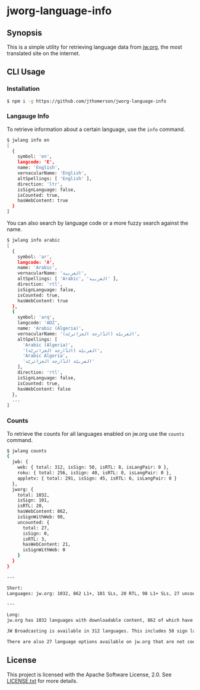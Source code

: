 # jworg-language-info

## Synopsis

This is a simple utility for retrieving language data from [jw.org](https://www.jw.org), the most translated site on the internet.

## CLI Usage

### Installation

```bash
$ npm i -g https://github.com/jthomerson/jworg-language-info
```

### Langauge Info

To retrieve information about a certain language, use the `info` command.

```bash
$ jwlang info en
[
  {
    symbol: 'en',
    langcode: 'E',
    name: 'English',
    vernacularName: 'English',
    altSpellings: [ 'English' ],
    direction: 'ltr',
    isSignLanguage: false,
    isCounted: true,
    hasWebContent: true
  }
]
```

You can also search by language code or a more fuzzy search against the name.

```bash
$ jwlang info arabic
[
  {
    symbol: 'ar',
    langcode: 'A',
    name: 'Arabic',
    vernacularName: 'العربية',
    altSpellings: [ 'Arabic', 'العربية' ],
    direction: 'rtl',
    isSignLanguage: false,
    isCounted: true,
    hasWebContent: true
  },
  {
    symbol: 'arq',
    langcode: 'ADZ',
    name: 'Arabic (Algeria)',
    vernacularName: 'العربيّة (الدّارجة الجزائريّة)',
    altSpellings: [
      'Arabic (Algeria)',
      'العربيّة (الدّارجة الجزائريّة)',
      'Arabic Algeria',
      'العربيّة الدّارجة الجزائريّة'
    ],
    direction: 'rtl',
    isSignLanguage: false,
    isCounted: true,
    hasWebContent: false
  },
  ...
]
```

### Counts

To retrieve the counts for all languages enabled on jw.org use the `counts` command.

```bash
$ jwlang counts
{
  jwb: {
    web: { total: 312, isSign: 50, isRTL: 8, isLangPair: 0 },
    roku: { total: 256, isSign: 40, isRTL: 0, isLangPair: 0 },
    appletv: { total: 291, isSign: 45, isRTL: 6, isLangPair: 0 }
  },
  jworg: {
    total: 1032,
    isSign: 101,
    isRTL: 20,
    hasWebContent: 862,
    isSignWithWeb: 98,
    uncounted: {
      total: 27,
      isSign: 0,
      isRTL: 3,
      hasWebContent: 21,
      isSignWithWeb: 0
    }
  }
}

---

Short:
Languages: jw.org: 1032, 862 L1+, 101 SLs, 20 RTL, 98 L1+ SLs, 27 uncounted script variants; jwb: 312, 50 SLs, 291 AppleTV, 256 Roku

---

Long:
jw.org has 1032 languages with downloadable content, 862 of which have part of the actual site in their language. This includes 101 sign languages with downloadable content, 98 of which have part of the actual site in their language. 20 languages on the site are written from right-to-left.

JW Broadcasting is available in 312 languages. This includes 50 sign languages.

There are also 27 language options available on jw.org that are not counted as languages because the language matches another counted language, but is written with a different script. 21 of those 27 have part of the actual site in their language (the others are download-only). 3 of the 27 uncounted languages are written from right-to-left.
```

## License

This project is licensed with the Apache Software License, 2.0. See
[LICENSE.txt](https://github.com/jthomerson/jworg-language-info/blob/master/LICENSE.txt) for more details.
